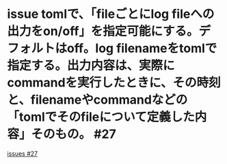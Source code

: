 # issue tomlで、「fileごとにlog fileへの出力をon/off」を指定可能にする。デフォルトはoff。log filenameをtomlで指定する。出力内容は、実際にcommandを実行したときに、その時刻と、filenameやcommandなどの「tomlでそのfileについて定義した内容」そのもの。 #27
[issues #27](https://github.com/cat2151/cat-file-watcher/issues/27)


